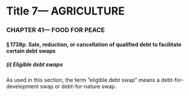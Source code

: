 
# Title 7— AGRICULTURE
### CHAPTER 41— FOOD FOR PEACE
#### § 1738p. Sale, reduction, or cancellation of qualified debt to facilitate certain debt swaps
##### (i) Eligible debt swaps

As used in this section, the term “eligible debt swap” means a debt-for-development swap or debt-for-nature swap.
